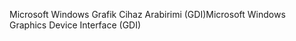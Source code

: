 <span data-ttu-id="9a1cb-101">Microsoft Windows Grafik Cihaz Arabirimi (GDI)</span><span class="sxs-lookup"><span data-stu-id="9a1cb-101">Microsoft Windows Graphics Device Interface (GDI)</span></span>